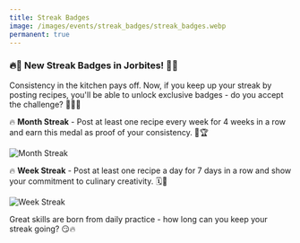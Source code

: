 ```yaml
---
title: Streak Badges
image: /images/events/streak_badges/streak_badges.webp
permanent: true
---
```


### 🔥🏅 New Streak Badges in Jorbites! 🏅🔥

Consistency in the kitchen pays off. Now, if you keep up your streak by posting recipes, you'll be able to unlock exclusive badges - do you accept the challenge? 💪👨‍🍳

🔥 **Month Streak** - Post at least one recipe every week for 4 weeks in a row and earn this medal as proof of your consistency. 📆🏆

![Month Streak](/images/events/streak_badges/month_streak.webp)

🔥 **Week Streak** - Post at least one recipe a day for 7 days in a row and show your commitment to culinary creativity. 🗓️🚀

![Week Streak](/images/events/streak_badges/week_streak.webp)

Great skills are born from daily practice - how long can you keep your streak going? 😏🔥
